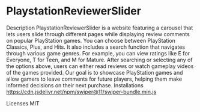 # PlaystationReviewerSlider

Description
PlaystationReviewerSlider is a website featuring a carousel that lets users slide through different pages while displaying review comments on popular PlayStation games. You can choose between PlayStation Classics, Plus, and Hits. It also includes a search function that navigates through various game genres. For example, you can view ratings like E for Everyone, T for Teen, and M for Mature. After searching or selecting any of the options above, users can either read reviews or watch gameplay videos of the games provided. Our goal is to showcase PlayStation games and allow gamers to leave comments for future players, helping them make informed decisions on their next purchase.
Installations
    https://cdn.jsdelivr.net/npm/swiper@11/swiper-bundle.min.js

Licenses
MIT

